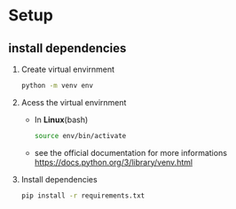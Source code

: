 # Setup

## install dependencies

1. Create virtual envirnment
    ```bash
    python -m venv env
    ```

2. Acess the virtual envirnment 

    - In **Linux**(bash)
        ```bash
        source env/bin/activate
        ```
    - see the official documentation for more informations https://docs.python.org/3/library/venv.html

3. Install dependencies
    ```bash
    pip install -r requirements.txt
    ```


